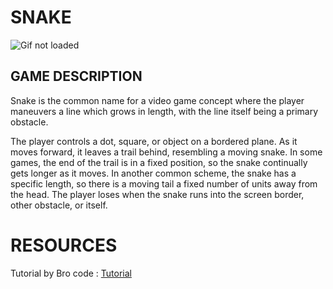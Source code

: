# SNAKE 
![Gif not loaded](https://media.giphy.com/media/JcUjNRzQkpxGqHvst0/giphy.gif?cid=790b761112b69b92d1e0f432d45c26e60e18822595583e21&rid=giphy.gif&ct=g.gif)
## GAME DESCRIPTION
 Snake is the common name for a video game concept where the player maneuvers a line which grows in length, with the line itself being a primary obstacle.
 
 The player controls a dot, square, or object on a bordered plane. As it moves forward, it leaves a trail behind, resembling a moving snake. 
 In some games, the end of the trail is in a fixed position, so the snake continually gets longer as it moves. 
 In another common scheme, the snake has a specific length, so there is a moving tail a fixed number of units away from the head. 
 The player loses when the snake runs into the screen border, other obstacle, or itself.
 
# RESOURCES
Tutorial by Bro code :  [Tutorial](https://youtu.be/bI6e6qjJ8JQ)
